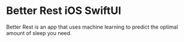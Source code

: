 # Better Rest iOS SwiftUI
 Better Rest is an app that uses machine learning to predict the optimal amount of sleep you need.

